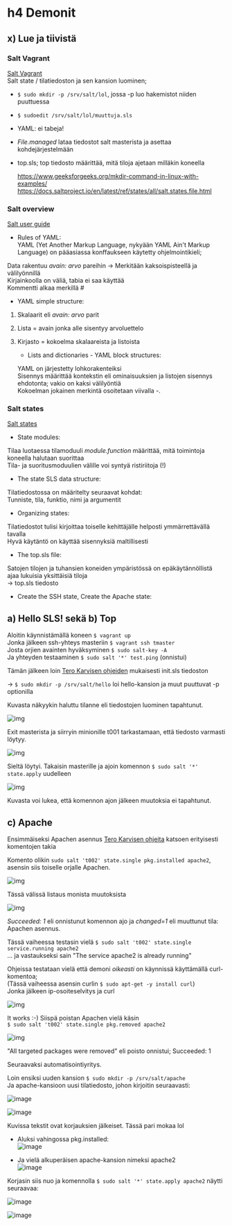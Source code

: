 # h4 Demonit  
## x) Lue ja tiivistä  
### Salt Vagrant  
  [Salt Vagrant](https://terokarvinen.com/2023/salt-vagrant/#infra-as-code---your-wishes-as-a-text-file)   
  Salt state / tilatiedoston ja sen kansion luominen;  
  - ```$ sudo mkdir -p /srv/salt/lol```, jossa -p luo hakemistot niiden puuttuessa  
  - ```$ sudoedit /srv/salt/lol/muuttuja.sls```  
  - YAML: ei tabeja!  
  - _File.managed_ lataa tiedostot salt masterista ja asettaa kohdejärjestelmään
  - top.sls; top tiedosto määrittää, mitä tiloja ajetaan milläkin koneella  
 
    https://www.geeksforgeeks.org/mkdir-command-in-linux-with-examples/  
    https://docs.saltproject.io/en/latest/ref/states/all/salt.states.file.html  

### Salt overview   
  [Salt user guide](https://docs.saltproject.io/salt/user-guide/en/latest/topics/overview.html#rules-of-yaml)
  
  - Rules of YAML:  
  YAML (Yet Another Markup Language, nykyään YAML Ain't Markup Language) on pääasiassa konffaukseen käytetty ohjelmointikieli;  
  
  Data rakentuu _avain: arvo_ pareihin
    -> Merkitään kaksoispisteellä ja välilyönnillä  
  Kirjainkoolla on väliä, tabia ei saa käyttää  
  Kommentti alkaa merkillä #  
  
  - YAML simple structure:

1. Skalaarit eli _avain: arvo_ parit
2. Lista = avain jonka alle sisentyy arvoluettelo
3. Kirjasto = kokoelma skalaareista ja listoista
   

    - Lists and dictionaries - YAML block structures:  

    YAML on järjestetty lohkorakenteiksi  
    Sisennys määrittää kontekstin eli ominaisuuksien ja listojen sisennys ehdotonta; vakio on kaksi välilyöntiä  
   Kokoelman jokainen merkintä osoitetaan viivalla -.

### Salt states  
  [Salt states](https://docs.saltproject.io/salt/user-guide/en/latest/topics/states.html#state-modules)

  - State modules:

  Tilaa luotaessa tilamoduuli _module.function_ määrittää, mitä toimintoja koneella halutaan suorittaa  
  Tila- ja suoritusmoduulien välille voi syntyä ristiriitoja (!)  
  
  - The state SLS data structure:  

  Tilatiedostossa on määritelty seuraavat kohdat:  
  Tunniste, tila, funktio, nimi ja argumentit  

  - Organizing states:
 
  Tilatiedostot tulisi kirjoittaa toiselle kehittäjälle helposti ymmärrettävällä tavalla  
  Hyvä käytäntö on käyttää sisennyksiä maltillisesti  

  - The top.sls file:
  
  Satojen tilojen ja tuhansien koneiden ympäristössä on epäkäytännöllistä ajaa lukuisia yksittäisiä tiloja  
    -> top.sls tiedosto
  

  - Create the SSH state, Create the Apache state:


  ## a) Hello SLS! sekä b) Top  

  Aloitin käynnistämällä koneen ```$ vagrant up```  
  Jonka jälkeen ssh-yhteys masteriin ```$ vagrant ssh tmaster```  
  Josta orjien avainten hyväksyminen ```$ sudo salt-key -A```  
  Ja yhteyden testaaminen ```$ sudo salt '*' test.ping``` (onnistui)  

  Tämän jälkeen loin [Tero Karvisen ohjeiden](https://terokarvinen.com/2023/salt-vagrant/) mukaisesti init.sls tiedoston  
  
  -> ```$ sudo mkdir -p /srv/salt/hello``` loi hello-kansion ja muut puuttuvat -p optionilla  
    
  Kuvasta näkyykin haluttu tilanne eli tiedostojen luominen tapahtunut.  

  ![img](./h4.1.png)  

  Exit masterista ja siirryin minionille t001 tarkastamaan, että tiedosto varmasti löytyy.  

  ![img](./h4.2.png)  

  Sieltä löytyi. Takaisin masterille ja ajoin komennon ```$ sudo salt '*' state.apply``` uudelleen  

  ![img](./h4.3.png)  

  Kuvasta voi lukea, että komennon ajon jälkeen muutoksia ei tapahtunut.  

  ## c) Apache  

  Ensimmäiseksi Apachen asennus [Tero Karvisen ohjeita](https://terokarvinen.com/2023/salt-vagrant/) katsoen erityisesti komentojen takia    
  
  Komento olikin ```sudo salt 't002' state.single pkg.installed apache2```, asensin siis toiselle orjalle Apachen.  

  ![img](./h4.4.png)  

  Tässä välissä listaus monista muutoksista  

  ![img](./h4.5.png)  

  _Succeeded: 1_ eli onnistunut komennon ajo ja _changed=1_ eli muuttunut tila: Apachen asennus.  

  Tässä vaiheessa testasin vielä ```$ sudo salt 't002' state.single service.running apache2```  
    ... ja vastaukseksi sain "The service apache2 is already running"  

  Ohjeissa testataan vielä että demoni _oikeasti_ on käynnissä käyttämällä curl-komentoa;  
  (Tässä vaiheessa asensin curlin ```$ sudo apt-get -y install curl```)  
  Jonka jälkeen ip-osoiteselvitys ja curl  

  ![img](./h4.7.png)  

  It works :-)  Siispä poistan Apachen vielä käsin  
  ```$ sudo salt 't002' state.single pkg.removed apache2```  

  ![img](./h4.8.png)  

  "All targeted packages were removed" eli poisto onnistui; Succeeded: 1  

  Seuraavaksi automatisointiyritys. 

  Loin ensiksi uuden kansion ```$ sudo mkdir -p /srv/salt/apache```  
  Ja apache-kansioon uusi tilatiedosto, johon kirjoitin seuraavasti:  

  ![image](https://github.com/sibbee/p.hallinta/assets/149330317/a1881a6d-8690-452e-861e-81fe88c30693)  

  ![image](https://github.com/sibbee/p.hallinta/assets/149330317/7421e583-137a-40fe-bf75-958f9f967ce5)  

  Kuvissa tekstit ovat korjauksien jälkeiset. Tässä pari mokaa lol  
  
  - Aluksi vahingossa pkg.installed:  
  ![image](https://github.com/sibbee/p.hallinta/assets/149330317/fda27911-6529-4b28-9d28-a11e2dd062cf)  

  - Ja vielä alkuperäisen apache-kansion nimeksi apache2  
  ![image](https://github.com/sibbee/p.hallinta/assets/149330317/d1bc5b21-8480-4468-b3d9-2c0be1dbeddd)  

  Korjasin siis nuo ja komennolla ```$ sudo salt '*' state.apply apache2``` näytti seuraavaa:  

  ![image](https://github.com/sibbee/p.hallinta/assets/149330317/a4944af0-9c6e-4c43-8974-13c7945593b7)  

  ![image](https://github.com/sibbee/p.hallinta/assets/149330317/48311f7e-e0a4-4456-8bb0-6861feba7db8)  



  

  


  

  

  
  


  
  
  

  

  
  

  

  

  

  
  
  
  

  

  
    
  
  

  

  

  
  
  
   
  

  
  
  
